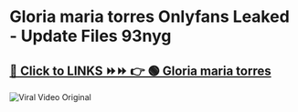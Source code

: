 
 # Gloria maria torres Onlyfans Leaked - Update Files 93nyg

## <h2><a href="https://clipsfans.com/Gloria_maria_torres&ref=git">🔗 Click to LINKS ⏩⏩ 👉 🟢 Gloria maria torres </a></h2>

<a href="https://clipsfans.com/Gloria_maria_torres&ref=git" rel="nofollow" data-target="animated-image.originalLink"><img src="https://i.ibb.co.com/xMMVF88/686577567.gif" alt="Viral Video Original" style="max-width: 100%; display: inline-block;" data-target="animated-image.originalImage"></a>

